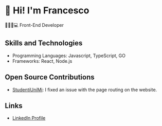 # 👋 Hi! I'm Francesco

🧑🏼‍💻💻 Front-End Developer

## Skills and Technologies

- Programming Languages: Javascript, TypeScript, GO
- Frameworks: React, Node.js

## Open Source Contributions

- [StudentiUniMi](https://github.com/StudentiUniMi/website): I fixed an issue with the page routing on the website.

## Links

- [LinkedIn Profile](https://www.linkedin.com/in/francescofranguelli/)
